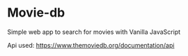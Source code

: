 # Movie-db
Simple web app to search for movies with Vanilla JavaScript

Api used: https://www.themoviedb.org/documentation/api
